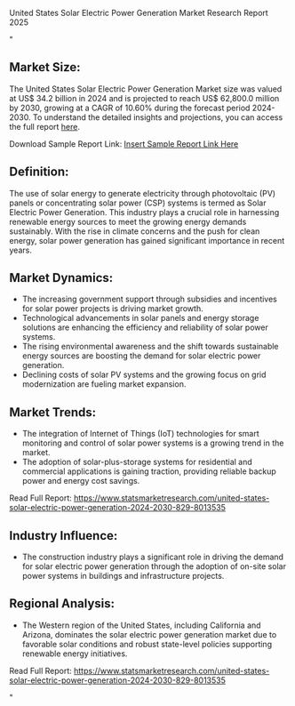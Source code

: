 United States Solar Electric Power Generation Market Research Report 2025 

"<h2>Market Size:</h2>
<p>The United States Solar Electric Power Generation Market size was valued at US$ 34.2 billion in 2024 and is projected to reach US$ 62,800.0 million by 2030, growing at a CAGR of 10.60% during the forecast period 2024-2030. To understand the detailed insights and projections, you can access the full report <a href='https://www.statsmarketresearch.com/united-states-solar-electric-power-generation-2024-2030-829-8013535'>here</a>.</p>
<p>Download Sample Report Link: <a href=''>Insert Sample Report Link Here</a></p>

<h2>Definition:</h2>
<p>The use of solar energy to generate electricity through photovoltaic (PV) panels or concentrating solar power (CSP) systems is termed as Solar Electric Power Generation. This industry plays a crucial role in harnessing renewable energy sources to meet the growing energy demands sustainably. With the rise in climate concerns and the push for clean energy, solar power generation has gained significant importance in recent years.</p>

<h2>Market Dynamics:</h2>
<ul>
<li>The increasing government support through subsidies and incentives for solar power projects is driving market growth.</li>
<li>Technological advancements in solar panels and energy storage solutions are enhancing the efficiency and reliability of solar power systems.</li>
<li>The rising environmental awareness and the shift towards sustainable energy sources are boosting the demand for solar electric power generation.</li>
<li>Declining costs of solar PV systems and the growing focus on grid modernization are fueling market expansion.</li>
</ul>

<h2>Market Trends:</h2>
<ul>
<li>The integration of Internet of Things (IoT) technologies for smart monitoring and control of solar power systems is a growing trend in the market.</li>
<li>The adoption of solar-plus-storage systems for residential and commercial applications is gaining traction, providing reliable backup power and energy cost savings.</li>
<li-Increased research and development activities in thin-film solar PV technologies to enhance efficiency and reduce manufacturing costs are shaping the market landscape.</li>
</ul>
<p>Read Full Report: <a href='https://www.statsmarketresearch.com/united-states-solar-electric-power-generation-2024-2030-829-8013535'>https://www.statsmarketresearch.com/united-states-solar-electric-power-generation-2024-2030-829-8013535</a></p>

<h2>Industry Influence:</h2>
<ul>
<li>The construction industry plays a significant role in driving the demand for solar electric power generation through the adoption of on-site solar power systems in buildings and infrastructure projects.</li>
<li-The automotive sector is increasingly integrating solar panels into electric vehicles to extend driving range and reduce dependence on grid charging, creating synergies with the solar industry.</li>
<li-Increased collaboration between the technology sector and solar energy companies is leading to innovative solutions for maximizing solar energy production and storage capacity.</li>
</ul>

<h2>Regional Analysis:</h2>
<ul>
<li>The Western region of the United States, including California and Arizona, dominates the solar electric power generation market due to favorable solar conditions and robust state-level policies supporting renewable energy initiatives.</li>
<li-The Northeast region, particularly states like New York and Massachusetts, is experiencing rapid growth in solar installations driven by aggressive clean energy targets and incentives.</li>
<li-In the Southern region, states like Texas and Florida are investing heavily in utility-scale solar projects to meet the increasing energy demands while reducing carbon emissions.</li>
<li-The Midwest and Northwest regions are also witnessing a surge in solar capacity installations, spurred by the declining costs of solar technologies and supportive regulatory frameworks.</li>
<li-The United States as a whole is positioned as a key player in the global solar electric power generation market, with a focus on expanding renewable energy capacity and reducing greenhouse gas emissions.</li>
</ul>
<p>Read Full Report: <a href='https://www.statsmarketresearch.com/united-states-solar-electric-power-generation-2024-2030-829-8013535'>https://www.statsmarketresearch.com/united-states-solar-electric-power-generation-2024-2030-829-8013535</a></p>"
